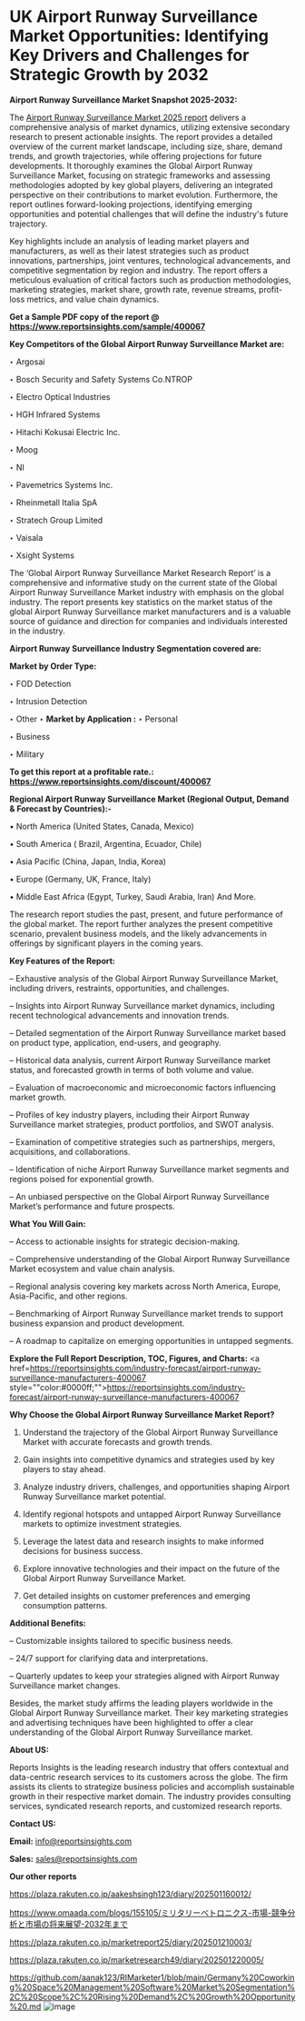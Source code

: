 # UK Airport Runway Surveillance Market Opportunities: Identifying Key Drivers and Challenges for Strategic Growth by 2032

<strong>Airport Runway Surveillance Market Snapshot 2025-2032:</strong>

The <a href=https://www.reportsinsights.com/sample/400067>Airport Runway Surveillance Market 2025 report</a> delivers a comprehensive analysis of market dynamics, utilizing extensive secondary research to present actionable insights. The report provides a detailed overview of the current market landscape, including size, share, demand trends, and growth trajectories, while offering projections for future developments. It thoroughly examines the Global Airport Runway Surveillance Market, focusing on strategic frameworks and assessing methodologies adopted by key global players, delivering an integrated perspective on their contributions to market evolution. Furthermore, the report outlines forward-looking projections, identifying emerging opportunities and potential challenges that will define the industry's future trajectory.

Key highlights include an analysis of leading market players and manufacturers, as well as their latest strategies such as product innovations, partnerships, joint ventures, technological advancements, and competitive segmentation by region and industry. The report offers a meticulous evaluation of critical factors such as production methodologies, marketing strategies, market share, growth rate, revenue streams, profit-loss metrics, and value chain dynamics.

<strong>Get a Sample PDF copy of the report @ <a href=https://www.reportsinsights.com/sample/400067 style=color:#0000ff;>https://www.reportsinsights.com/sample/400067</a></strong>

<strong>Key Competitors of the Global Airport Runway Surveillance Market are:</strong>

‣ Argosai

‣ Bosch Security and Safety Systems
 Co.NTROP

‣ Electro Optical Industries

‣ HGH Infrared Systems

‣ Hitachi Kokusai Electric Inc.

‣ Moog

‣ NI

‣ Pavemetrics Systems Inc.

‣ Rheinmetall Italia SpA

‣ Stratech Group Limited

‣ Vaisala

‣ Xsight Systems

The ‘Global Airport Runway Surveillance Market Research Report’ is a comprehensive and informative study on the current state of the Global Airport Runway Surveillance Market industry with emphasis on the global industry. The report presents key statistics on the market status of the global Airport Runway Surveillance market manufacturers and is a valuable source of guidance and direction for companies and individuals interested in the industry.

<strong>Airport Runway Surveillance Industry Segmentation covered are:</strong>

<strong>Market by Order Type: </strong>

‣ FOD Detection

‣ Intrusion Detection

‣ Other
‣ 
<strong>Market by Application :</strong>
‣ Personal

‣ Business

‣ Military

<strong>To get this report at a profitable rate.: <a href=https://www.reportsinsights.com/discount/400067 style=color:#0000ff;>https://www.reportsinsights.com/discount/400067</a></strong>

<strong>Regional Airport Runway Surveillance Market (Regional Output, Demand &amp; Forecast by Countries):-</strong>

• North America (United States, Canada, Mexico)

• South America ( Brazil, Argentina, Ecuador, Chile)

• Asia Pacific (China, Japan, India, Korea)

• Europe (Germany, UK, France, Italy)

• Middle East Africa (Egypt, Turkey, Saudi Arabia, Iran) And More.

The research report studies the past, present, and future performance of the global market. The report further analyzes the present competitive scenario, prevalent business models, and the likely advancements in offerings by significant players in the coming years.

<strong>Key Features of the Report:</strong>

– Exhaustive analysis of the Global Airport Runway Surveillance Market, including drivers, restraints, opportunities, and challenges.

– Insights into Airport Runway Surveillance market dynamics, including recent technological advancements and innovation trends.

– Detailed segmentation of the Airport Runway Surveillance market based on product type, application, end-users, and geography.

– Historical data analysis, current Airport Runway Surveillance market status, and forecasted growth in terms of both volume and value.

– Evaluation of macroeconomic and microeconomic factors influencing market growth.

– Profiles of key industry players, including their Airport Runway Surveillance market strategies, product portfolios, and SWOT analysis.

– Examination of competitive strategies such as partnerships, mergers, acquisitions, and collaborations.

– Identification of niche Airport Runway Surveillance market segments and regions poised for exponential growth.

– An unbiased perspective on the Global Airport Runway Surveillance Market’s performance and future prospects.

<strong>What You Will Gain:</strong>

– Access to actionable insights for strategic decision-making.

– Comprehensive understanding of the Global Airport Runway Surveillance Market ecosystem and value chain analysis.

– Regional analysis covering key markets across North America, Europe, Asia-Pacific, and other regions.

– Benchmarking of Airport Runway Surveillance market trends to support business expansion and product development.

– A roadmap to capitalize on emerging opportunities in untapped segments.

<strong>Explore the Full Report Description, TOC, Figures, and Charts:</strong>
<a href=https://reportsinsights.com/industry-forecast/airport-runway-surveillance-manufacturers-400067 style=""color:#0000ff;"">https://reportsinsights.com/industry-forecast/airport-runway-surveillance-manufacturers-400067</a>

<strong>Why Choose the Global Airport Runway Surveillance Market Report?</strong>

1. Understand the trajectory of the Global Airport Runway Surveillance Market with accurate forecasts and growth trends.

2. Gain insights into competitive dynamics and strategies used by key players to stay ahead.

3. Analyze industry drivers, challenges, and opportunities shaping Airport Runway Surveillance market potential.

4. Identify regional hotspots and untapped Airport Runway Surveillance markets to optimize investment strategies.

5. Leverage the latest data and research insights to make informed decisions for business success.

6. Explore innovative technologies and their impact on the future of the Global Airport Runway Surveillance Market.

7. Get detailed insights on customer preferences and emerging consumption patterns.

<strong>Additional Benefits:</strong>

– Customizable insights tailored to specific business needs.

– 24/7 support for clarifying data and interpretations.

– Quarterly updates to keep your strategies aligned with Airport Runway Surveillance market changes.

Besides, the market study affirms the leading players worldwide in the Global Airport Runway Surveillance market. Their key marketing strategies and advertising techniques have been highlighted to offer a clear understanding of the Global Airport Runway Surveillance market.

<strong><strong>About US</strong>:</strong>

Reports Insights is the leading research industry that offers contextual and data-centric research services to its customers across the globe. The firm assists its clients to strategize business policies and accomplish sustainable growth in their respective market domain. The industry provides consulting services, syndicated research reports, and customized research reports.

<strong>Contact US:</strong>

<p class=><b>Email:</b> <a href=mailto:info@reportsinsights.com>info@reportsinsights.com</a></p>
<p class=><b>Sales:</b> <a href=mailto:sales@reportsinsights.com>sales@reportsinsights.com</a></p>

<strong>Our other reports</strong>

<a href=https://plaza.rakuten.co.jp/aakeshsingh123/diary/202501160012/>https://plaza.rakuten.co.jp/aakeshsingh123/diary/202501160012/</a>

<a href=https://www.omaada.com/blogs/155105/ミリタリーベトロニクス-市場-競争分析と市場の将来展望-2032年まで>https://www.omaada.com/blogs/155105/ミリタリーベトロニクス-市場-競争分析と市場の将来展望-2032年まで</a>

<a href=https://plaza.rakuten.co.jp/marketreport25/diary/202501210003/>https://plaza.rakuten.co.jp/marketreport25/diary/202501210003/</a>

<a href=https://plaza.rakuten.co.jp/marketresearch49/diary/202501220005/>https://plaza.rakuten.co.jp/marketresearch49/diary/202501220005/</a>

<a href=https://github.com/aanak123/RIMarketer1/blob/main/Germany%20Coworking%20Space%20Management%20Software%20Market%20Segmentation%2C%20Scope%2C%20Rising%20Demand%2C%20Growth%20Opportunity%20.md>https://github.com/aanak123/RIMarketer1/blob/main/Germany%20Coworking%20Space%20Management%20Software%20Market%20Segmentation%2C%20Scope%2C%20Rising%20Demand%2C%20Growth%20Opportunity%20.md</a>
![image](https://github.com/user-attachments/assets/6f08eb8e-afdf-4b87-b746-a8929662eb8e)
